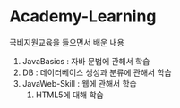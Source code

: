# Academy-Learning
국비지원교육을 들으면서 배운 내용
1. JavaBasics : 자바 문법에 관해서 학습
2. DB : 데이터베이스 생성과 분류에 관해서 학습
3. JavaWeb-Skill : 웹에 관해서 학습
   1. HTML5에 대해 학습
